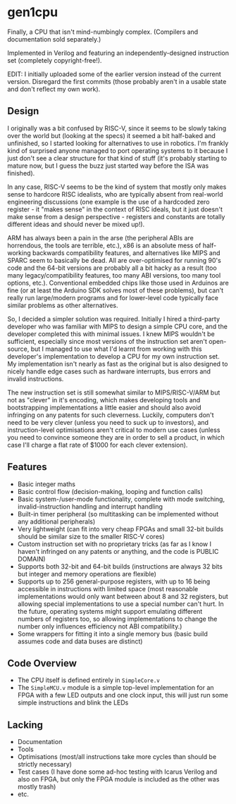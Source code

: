 # gen1cpu
Finally, a CPU that isn't mind-numbingly complex. (Compilers and documentation sold separately.)

Implemented in Verilog and featuring an independently-designed instruction set (completely copyright-free!).

EDIT: I initially uploaded some of the earlier version instead of the current version. Disregard the first commits (those probably aren't in a usable state and don't reflect my own work).

## Design

I originally was a bit confused by RISC-V, since it seems to be slowly taking over the world but (looking at the specs) it seemed a bit half-baked and unfinished, so I started looking for alternatives to use in robotics. I'm frankly kind of surprised anyone managed to port operating systems to it because I just don't see a clear structure for that kind of stuff (it's probably starting to mature now, but I guess the buzz just started way before the ISA was finished).

In any case, RISC-V seems to be the kind of system that mostly only makes sense to hardcore RISC idealists, who are typically absent from real-world engineering discussions (one example is the use of a hardcoded zero register - it "makes sense" in the context of RISC ideals, but it just doesn't make sense from a design perspective - registers and constants are totally different ideas and should never be mixed up!).

ARM has always been a pain in the arse (the peripheral ABIs are horrendous, the tools are terrible, etc.), x86 is an absolute mess of half-working backwards compatibility features, and alternatives like MIPS and SPARC seem to basically be dead. All are over-optimised for running 90's code and the 64-bit versions are probably all a bit hacky as a result (too many legacy/compatibility features, too many ABI versions, too many tool options, etc.). Conventional embedded chips like those used in Arduinos are fine (or at least the Arduino SDK solves most of these problems), but can't really run large/modern programs and for lower-level code typically face similar problems as other alternatives.

So, I decided a simpler solution was required. Initially I hired a third-party developer who was familiar with MIPS to design a simple CPU core, and the developer completed this with minimal issues. I knew MIPS wouldn't be sufficient, especially since most versions of the instruction set aren't open-source, but I managed to use what I'd learnt from working with this developer's implementation to develop a CPU for my own instruction set. My implementation isn't nearly as fast as the original but is also designed to nicely handle edge cases such as hardware interrupts, bus errors and invalid instructions.

The new instruction set is still somewhat similar to MIPS/RISC-V/ARM but not as "clever" in it's encoding, which makes developing tools and bootstrapping implementations a little easier and should also avoid infringing on any patents for such cleverness. Luckily, computers don't need to be very clever (unless you need to suck up to investors), and instruction-level optimisations aren't critical to modern use cases (unless you need to convince someone they are in order to sell a product, in which case I'll charge a flat rate of $1000 for each clever extension).

## Features

* Basic integer maths
* Basic control flow (decision-making, looping and function calls)
* Basic system-/user-mode functionality, complete with mode switching, invalid-instruction handling and interrupt handling
* Built-in timer peripheral (so multitasking can be implemented without any additional peripherals)
* Very lightweight (can fit into very cheap FPGAs and small 32-bit builds should be similar size to the smaller RISC-V cores)
* Custom instruction set with no proprietary tricks (as far as I know I haven't infringed on any patents or anything, and the code is PUBLIC DOMAIN)
* Supports both 32-bit and 64-bit builds (instructions are always 32 bits but integer and memory operations are flexible)
* Supports up to 256 general-purpose registers, with up to 16 being accessible in instructions with limited space (most reasonable implementations would only want between about 8 and 32 registers, but allowing special implementations to use a special number can't hurt. In the future, operating systems might support emulating different numbers of registers too, so allowing implementations to change the number only influences efficiency not ABI compatibility.)
* Some wrappers for fitting it into a single memory bus (basic build assumes code and data buses are distinct)

## Code Overview

* The CPU itself is defined entirely in `SimpleCore.v`
* The `SimpleMCU.v` module is a simple top-level implementation for an FPGA with a few LED outputs and one clock input, this will just run some simple instructions and blink the LEDs

## Lacking

* Documentation
* Tools
* Optimisations (most/all instructions take more cycles than should be strictly necessary)
* Test cases (I have done some ad-hoc testing with Icarus Verilog and also on FPGA, but only the FPGA module is included as the other was mostly trash)
* etc.
